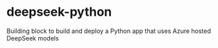 # deepseek-python
Building block to build and deploy a Python app that uses Azure hosted DeepSeek models 

